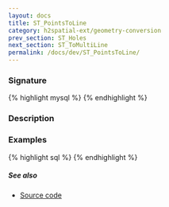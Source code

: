 ```yaml
---
layout: docs
title: ST_PointsToLine
category: h2spatial-ext/geometry-conversion
prev_section: ST_Holes
next_section: ST_ToMultiLine
permalink: /docs/dev/ST_PointsToLine/
---
```


### Signature

{% highlight mysql %}
{% endhighlight %}

### Description


### Examples

{% highlight sql %}
{% endhighlight %}

##### See also

* [Source code](https://github.com/irstv/H2GIS/blob/master/h2spatial-ext/src/main/java/org/h2gis/h2spatialext/function/spatial/convert/ST_PointsToLine.java)
